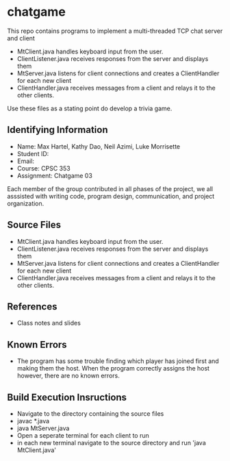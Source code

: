 # chatgame
This repo contains programs to implement a multi-threaded TCP chat server and client

* MtClient.java handles keyboard input from the user.
* ClientListener.java receives responses from the server and displays them
* MtServer.java listens for client connections and creates a ClientHandler for each new client
* ClientHandler.java receives messages from a client and relays it to the other clients.

Use these files as a stating point do develop a trivia game.  


## Identifying Information

* Name: Max Hartel, Kathy Dao, Neil Azimi, Luke Morrisette
* Student ID:
* Email:
* Course: CPSC 353
* Assignment: Chatgame 03


Each member of the group contributed in all phases of the project, we all asssisted with writing code, program design, communication, and project organization. 
## Source Files

* MtClient.java handles keyboard input from the user.
* ClientListener.java receives responses from the server and displays them
* MtServer.java listens for client connections and creates a ClientHandler for each new client
* ClientHandler.java receives messages from a client and relays it to the other clients.

## References

* Class notes and slides

## Known Errors

* The program has some trouble finding which player has joined first and making them the host. When the program correctly assigns the host however, there are no known errors.

## Build Execution Insructions

* Navigate to the directory containing the source files
* javac *.java
* java MtServer.java
* Open a seperate terminal for each client to run
* in each new terminal navigate to the source directory and run 'java MtClient.java'

